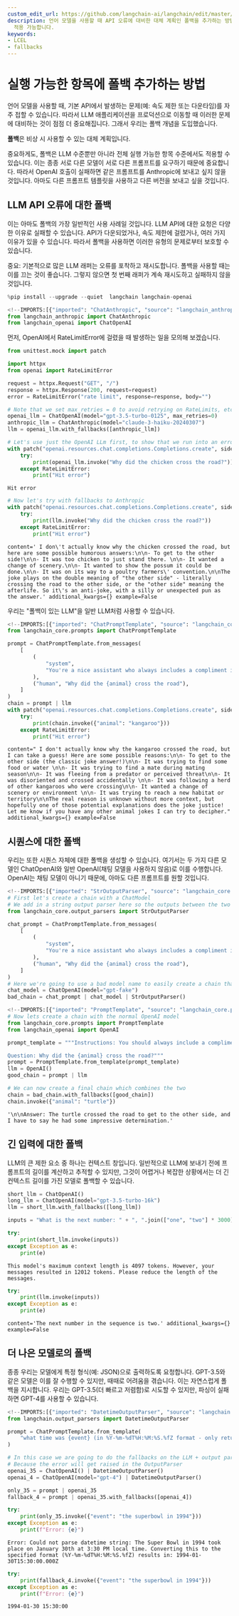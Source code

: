 ```yaml
---
custom_edit_url: https://github.com/langchain-ai/langchain/edit/master/docs/docs/how_to/fallbacks.ipynb
description: 언어 모델을 사용할 때 API 오류에 대비한 대체 계획인 폴백을 추가하는 방법에 대해 설명합니다. LLM 및 전체 실행 가능성에서
  적용 가능합니다.
keywords:
- LCEL
- fallbacks
---
```


# 실행 가능한 항목에 폴백 추가하는 방법

언어 모델을 사용할 때, 기본 API에서 발생하는 문제(예: 속도 제한 또는 다운타임)를 자주 접할 수 있습니다. 따라서 LLM 애플리케이션을 프로덕션으로 이동할 때 이러한 문제에 대비하는 것이 점점 더 중요해집니다. 그래서 우리는 폴백 개념을 도입했습니다.

**폴백**은 비상 시 사용할 수 있는 대체 계획입니다.

중요하게도, 폴백은 LLM 수준뿐만 아니라 전체 실행 가능한 항목 수준에서도 적용할 수 있습니다. 이는 종종 서로 다른 모델이 서로 다른 프롬프트를 요구하기 때문에 중요합니다. 따라서 OpenAI 호출이 실패하면 같은 프롬프트를 Anthropic에 보내고 싶지 않을 것입니다. 아마도 다른 프롬프트 템플릿을 사용하고 다른 버전을 보내고 싶을 것입니다.

## LLM API 오류에 대한 폴백

이는 아마도 폴백의 가장 일반적인 사용 사례일 것입니다. LLM API에 대한 요청은 다양한 이유로 실패할 수 있습니다. API가 다운되었거나, 속도 제한에 걸렸거나, 여러 가지 이유가 있을 수 있습니다. 따라서 폴백을 사용하면 이러한 유형의 문제로부터 보호할 수 있습니다.

중요: 기본적으로 많은 LLM 래퍼는 오류를 포착하고 재시도합니다. 폴백을 사용할 때는 이를 끄는 것이 좋습니다. 그렇지 않으면 첫 번째 래퍼가 계속 재시도하고 실패하지 않을 것입니다.

```python
%pip install --upgrade --quiet  langchain langchain-openai
```


```python
<!--IMPORTS:[{"imported": "ChatAnthropic", "source": "langchain_anthropic", "docs": "https://api.python.langchain.com/en/latest/chat_models/langchain_anthropic.chat_models.ChatAnthropic.html", "title": "How to add fallbacks to a runnable"}, {"imported": "ChatOpenAI", "source": "langchain_openai", "docs": "https://api.python.langchain.com/en/latest/chat_models/langchain_openai.chat_models.base.ChatOpenAI.html", "title": "How to add fallbacks to a runnable"}]-->
from langchain_anthropic import ChatAnthropic
from langchain_openai import ChatOpenAI
```


먼저, OpenAI에서 RateLimitError에 걸렸을 때 발생하는 일을 모의해 보겠습니다.

```python
from unittest.mock import patch

import httpx
from openai import RateLimitError

request = httpx.Request("GET", "/")
response = httpx.Response(200, request=request)
error = RateLimitError("rate limit", response=response, body="")
```


```python
# Note that we set max_retries = 0 to avoid retrying on RateLimits, etc
openai_llm = ChatOpenAI(model="gpt-3.5-turbo-0125", max_retries=0)
anthropic_llm = ChatAnthropic(model="claude-3-haiku-20240307")
llm = openai_llm.with_fallbacks([anthropic_llm])
```


```python
# Let's use just the OpenAI LLm first, to show that we run into an error
with patch("openai.resources.chat.completions.Completions.create", side_effect=error):
    try:
        print(openai_llm.invoke("Why did the chicken cross the road?"))
    except RateLimitError:
        print("Hit error")
```

```output
Hit error
```


```python
# Now let's try with fallbacks to Anthropic
with patch("openai.resources.chat.completions.Completions.create", side_effect=error):
    try:
        print(llm.invoke("Why did the chicken cross the road?"))
    except RateLimitError:
        print("Hit error")
```

```output
content=' I don\'t actually know why the chicken crossed the road, but here are some possible humorous answers:\n\n- To get to the other side!\n\n- It was too chicken to just stand there. \n\n- It wanted a change of scenery.\n\n- It wanted to show the possum it could be done.\n\n- It was on its way to a poultry farmers\' convention.\n\nThe joke plays on the double meaning of "the other side" - literally crossing the road to the other side, or the "other side" meaning the afterlife. So it\'s an anti-joke, with a silly or unexpected pun as the answer.' additional_kwargs={} example=False
```

우리는 "폴백이 있는 LLM"을 일반 LLM처럼 사용할 수 있습니다.

```python
<!--IMPORTS:[{"imported": "ChatPromptTemplate", "source": "langchain_core.prompts", "docs": "https://api.python.langchain.com/en/latest/prompts/langchain_core.prompts.chat.ChatPromptTemplate.html", "title": "How to add fallbacks to a runnable"}]-->
from langchain_core.prompts import ChatPromptTemplate

prompt = ChatPromptTemplate.from_messages(
    [
        (
            "system",
            "You're a nice assistant who always includes a compliment in your response",
        ),
        ("human", "Why did the {animal} cross the road"),
    ]
)
chain = prompt | llm
with patch("openai.resources.chat.completions.Completions.create", side_effect=error):
    try:
        print(chain.invoke({"animal": "kangaroo"}))
    except RateLimitError:
        print("Hit error")
```

```output
content=" I don't actually know why the kangaroo crossed the road, but I can take a guess! Here are some possible reasons:\n\n- To get to the other side (the classic joke answer!)\n\n- It was trying to find some food or water \n\n- It was trying to find a mate during mating season\n\n- It was fleeing from a predator or perceived threat\n\n- It was disoriented and crossed accidentally \n\n- It was following a herd of other kangaroos who were crossing\n\n- It wanted a change of scenery or environment \n\n- It was trying to reach a new habitat or territory\n\nThe real reason is unknown without more context, but hopefully one of those potential explanations does the joke justice! Let me know if you have any other animal jokes I can try to decipher." additional_kwargs={} example=False
```

## 시퀀스에 대한 폴백

우리는 또한 시퀀스 자체에 대한 폴백을 생성할 수 있습니다. 여기서는 두 가지 다른 모델인 ChatOpenAI와 일반 OpenAI(채팅 모델을 사용하지 않음)로 이를 수행합니다. OpenAI는 채팅 모델이 아니기 때문에, 아마도 다른 프롬프트를 원할 것입니다.

```python
<!--IMPORTS:[{"imported": "StrOutputParser", "source": "langchain_core.output_parsers", "docs": "https://api.python.langchain.com/en/latest/output_parsers/langchain_core.output_parsers.string.StrOutputParser.html", "title": "How to add fallbacks to a runnable"}]-->
# First let's create a chain with a ChatModel
# We add in a string output parser here so the outputs between the two are the same type
from langchain_core.output_parsers import StrOutputParser

chat_prompt = ChatPromptTemplate.from_messages(
    [
        (
            "system",
            "You're a nice assistant who always includes a compliment in your response",
        ),
        ("human", "Why did the {animal} cross the road"),
    ]
)
# Here we're going to use a bad model name to easily create a chain that will error
chat_model = ChatOpenAI(model="gpt-fake")
bad_chain = chat_prompt | chat_model | StrOutputParser()
```


```python
<!--IMPORTS:[{"imported": "PromptTemplate", "source": "langchain_core.prompts", "docs": "https://api.python.langchain.com/en/latest/prompts/langchain_core.prompts.prompt.PromptTemplate.html", "title": "How to add fallbacks to a runnable"}, {"imported": "OpenAI", "source": "langchain_openai", "docs": "https://api.python.langchain.com/en/latest/llms/langchain_openai.llms.base.OpenAI.html", "title": "How to add fallbacks to a runnable"}]-->
# Now lets create a chain with the normal OpenAI model
from langchain_core.prompts import PromptTemplate
from langchain_openai import OpenAI

prompt_template = """Instructions: You should always include a compliment in your response.

Question: Why did the {animal} cross the road?"""
prompt = PromptTemplate.from_template(prompt_template)
llm = OpenAI()
good_chain = prompt | llm
```


```python
# We can now create a final chain which combines the two
chain = bad_chain.with_fallbacks([good_chain])
chain.invoke({"animal": "turtle"})
```


```output
'\n\nAnswer: The turtle crossed the road to get to the other side, and I have to say he had some impressive determination.'
```


## 긴 입력에 대한 폴백

LLM의 큰 제한 요소 중 하나는 컨텍스트 창입니다. 일반적으로 LLM에 보내기 전에 프롬프트의 길이를 계산하고 추적할 수 있지만, 그것이 어렵거나 복잡한 상황에서는 더 긴 컨텍스트 길이를 가진 모델로 폴백할 수 있습니다.

```python
short_llm = ChatOpenAI()
long_llm = ChatOpenAI(model="gpt-3.5-turbo-16k")
llm = short_llm.with_fallbacks([long_llm])
```


```python
inputs = "What is the next number: " + ", ".join(["one", "two"] * 3000)
```


```python
try:
    print(short_llm.invoke(inputs))
except Exception as e:
    print(e)
```

```output
This model's maximum context length is 4097 tokens. However, your messages resulted in 12012 tokens. Please reduce the length of the messages.
```


```python
try:
    print(llm.invoke(inputs))
except Exception as e:
    print(e)
```

```output
content='The next number in the sequence is two.' additional_kwargs={} example=False
```

## 더 나은 모델로의 폴백

종종 우리는 모델에게 특정 형식(예: JSON)으로 출력하도록 요청합니다. GPT-3.5와 같은 모델은 이를 잘 수행할 수 있지만, 때때로 어려움을 겪습니다. 이는 자연스럽게 폴백을 지시합니다. 우리는 GPT-3.5(더 빠르고 저렴함)로 시도할 수 있지만, 파싱이 실패하면 GPT-4를 사용할 수 있습니다.

```python
<!--IMPORTS:[{"imported": "DatetimeOutputParser", "source": "langchain.output_parsers", "docs": "https://api.python.langchain.com/en/latest/output_parsers/langchain.output_parsers.datetime.DatetimeOutputParser.html", "title": "How to add fallbacks to a runnable"}]-->
from langchain.output_parsers import DatetimeOutputParser
```


```python
prompt = ChatPromptTemplate.from_template(
    "what time was {event} (in %Y-%m-%dT%H:%M:%S.%fZ format - only return this value)"
)
```


```python
# In this case we are going to do the fallbacks on the LLM + output parser level
# Because the error will get raised in the OutputParser
openai_35 = ChatOpenAI() | DatetimeOutputParser()
openai_4 = ChatOpenAI(model="gpt-4") | DatetimeOutputParser()
```


```python
only_35 = prompt | openai_35
fallback_4 = prompt | openai_35.with_fallbacks([openai_4])
```


```python
try:
    print(only_35.invoke({"event": "the superbowl in 1994"}))
except Exception as e:
    print(f"Error: {e}")
```

```output
Error: Could not parse datetime string: The Super Bowl in 1994 took place on January 30th at 3:30 PM local time. Converting this to the specified format (%Y-%m-%dT%H:%M:%S.%fZ) results in: 1994-01-30T15:30:00.000Z
```


```python
try:
    print(fallback_4.invoke({"event": "the superbowl in 1994"}))
except Exception as e:
    print(f"Error: {e}")
```

```output
1994-01-30 15:30:00
```